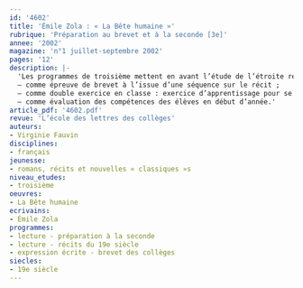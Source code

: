 ```yaml
---
id: '4602'
title: 'Émile Zola : « La Bête humaine »'
rubrique: 'Préparation au brevet et à la seconde [3e]'
annee: '2002'
magazine: 'n°1 juillet-septembre 2002'
pages: '12'
description: |-
  'Les programmes de troisième mettent en avant l’étude de l’étroite relation du descriptif et du récit dans certains textes, ainsi que les fonctions de la description. Aussi cet article propose-t-il pour commencer un début de roman naturaliste, « La Bête humaine » d’Émile Zola, qui permet de développer les caractéristiques de l’écriture naturaliste. Cet exercice peut être utilisé de plusieurs façons :
  – comme épreuve de brevet à l’issue d’une séquence sur le récit ;
  – comme double exercice en classe : exercice d’apprentissage pour se préparer à répondre aux questions du brevet et approfondissement de pistes de lecture débouchant sur une véritable construction de lecture analytique, le but étant de montrer aux élèves que cet exercice de brevet les prépare à la seconde ;
  – comme évaluation des compétences des élèves en début d’année.'
article_pdf: '4602.pdf'
revue: 'L’école des lettres des collèges'
auteurs:
- Virginie Fauvin
disciplines:
- français
jeunesse:
- romans, récits et nouvelles « classiques »s
niveau_etudes:
- troisième
oeuvres:
- La Bête humaine
ecrivains:
- Émile Zola
programmes:
- lecture - préparation à la seconde
- lecture - récits du 19e siècle
- expression écrite - brevet des collèges
siecles:
- 19e siècle
---
```

